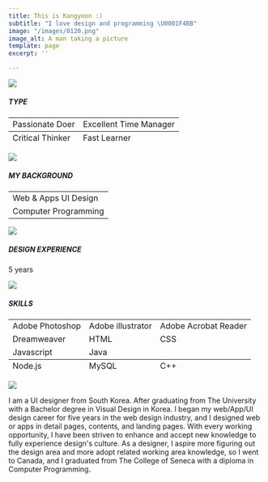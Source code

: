 ```yaml
---
title: This is Kangyeon :)
subtitle: "I love design and programming \U0001F4BB"
image: "/images/0120.png"
image_alt: A man taking a picture
template: page
excerpt: ''

---
```

![](/images/empty_100.png)

##### TYPE

<table>  
<thead>  
</thead>  
<tbody>  
<tr>  
<td>Passionate Doer</td>  
<td>Excellent Time Manager</td>  
</tr>  
</tbody>  
<tfoot>  
<tr>  
<td>Critical Thinker</td>  
<td>Fast Learner</td>  
</tr>  
</tfoot>  
</table>

![](/images/empty_100.png)

##### **MY BACKGROUND**

<table>  
<thead>  
</thead>  
<tbody>  
<tr>  
<td>Web & Apps UI Design</td>  
</tr>  
<tr>  
<td>Computer Programming</td>  
</tr>  
</tbody>  
</table>

![](/images/empty_100.png)

##### **DESIGN EXPERIENCE**

5 years

![](/images/empty_100.png)

##### **SKILLS**

<table>  
<tbody>  
<tr>  
<td>Adobe Photoshop</td>  
<td>Adobe illustrator</td>  
<td>Adobe Acrobat Reader</td>  
</tr>  
<tr>  
<td>Dreamweaver</td>  
<td>HTML</td>  
<td>CSS</td>  
</tr>  
<tr>  
<td>Javascript</td>  
<td>Java</td>  
<td></td>  
</tr>  
</tbody>  
<tfoot>  
<tr>  
<td>Node.js</td>  
<td>MySQL</td>  
<td>C++</td>  
</tr>  
</tfoot>  
</table>

![](/images/empty_100.png)

I am a UI designer from South Korea. After graduating from The University with a Bachelor degree in Visual Design in Korea. I began my web/App/UI design career for five years in the web design industry, and I designed web or apps in detail pages, contents, and landing pages. With every working opportunity, I have been striven to enhance and accept new knowledge to fully experience design's culture. As a designer, I aspire more figuring out the design area and more adopt related working area knowledge, so I went to Canada, and I graduated from The College of Seneca with a diploma in Computer Programming.
